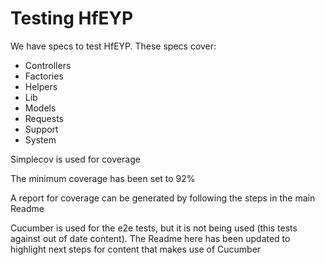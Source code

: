 # Testing HfEYP

We have specs to test HfEYP. These specs cover:
- Controllers
- Factories
- Helpers
- Lib
- Models
- Requests
- Support
- System

Simplecov is used for coverage

The minimum coverage has been set to 92%

A report for coverage can be generated by following the steps in the main Readme

Cucumber is used for the e2e tests, but it is not being used (this tests against out of date content). The Readme here has been updated to highlight next steps for content that makes use of Cucumber